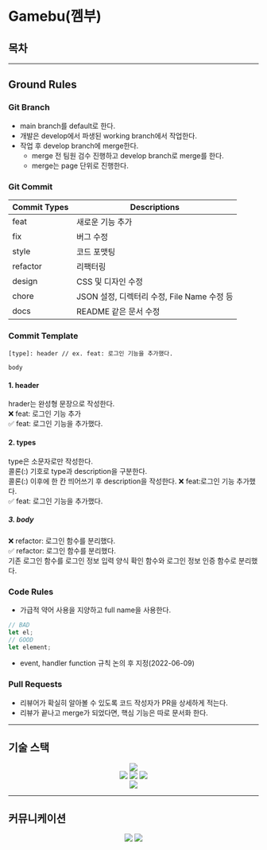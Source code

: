 # Gamebu(껨부)

## 목차

---

## Ground Rules
### Git Branch
- main branch를 default로 한다.
- 개발은 develop에서 파생된 working branch에서 작업한다.
- 작업 후 develop branch에 merge한다.
    - merge 전 팀원 검수 진행하고 develop branch로 merge를 한다.
    - merge는 page 단위로 진행한다.

### Git Commit
|Commit Types|Descriptions|
|--|--|
|feat|새로운 기능 추가|
|fix|버그 수정|
|style|코드 포맷팅|
|refactor|리팩터링|
|design|CSS 및 디자인 수정|
|chore|JSON 설정, 디렉터리 수정, File Name 수정 등|
|docs|README 같은 문서 수정|

### Commit Template
```
[type]: header // ex. feat: 로그인 기능을 추가했다.

body
```
#### 1. header
hrader는 완성형 문장으로 작성한다. <br />
❌ feat: 로그인 기능 추가 <br />
✅ feat: 로그인 기능을 추가했다.

#### 2. types
type은 소문자로만 작성한다. <br />
콜론(:) 기호로 type과 description을 구분한다. <br />
콜론(:) 이후에 한 칸 띄어쓰기 후 description을 작성한다.
❌ feat:로그인 기능 추가했다. <br />
✅ feat: 로그인 기능을 추가했다.

##### 3. body
❌ refactor: 로그인 함수를 분리했다. <br />
✅ refactor: 로그인 함수를 분리했다. <br />
기존 로그인 함수를 로그인 정보 입력 양식 확인 함수와 로그인 정보 인증 함수로 분리했다.

### Code Rules
- 가급적 약어 사용을 지양하고 full name을 사용한다.

```js
// BAD
let el;
// GOOD
let element;
```

- event, handler function 규칙 논의 후 지정(2022-06-09)

### Pull Requests
- 리뷰어가 확실히 알아볼 수 있도록 코드 작성자가 PR을 상세하게 적는다.
- 리뷰가 끝나고 merge가 되었다면, 핵심 기능은 따로 문서화 한다.

---

## 기술 스택
<div align=center> 
  <img src="https://img.shields.io/badge/react-61DAFB?style=for-the-badge&logo=react&logoColor=black" />
  <br>
  <img src="https://img.shields.io/badge/npm-CB3837?style=for-the-badge&logo=npm&logoColor=#CB3837" />
  <img src="https://img.shields.io/badge/React Router-121212?style=for-the-badge&logo=React Router&logoColor=#CA4245" />
  <img src="https://img.shields.io/badge/styled components-3C3C3C?style=for-the-badge&logo=styled-components&logoColor=#DB7093" />
  <br>
  <img src="https://img.shields.io/badge/Visual Studio Code-007ACC?style=for-the-badge&logo=Visual Studio Code&logoColor=#007ACC" />
  
</div>

---

## 커뮤니케이션
<div align=center> 
  <img src="https://img.shields.io/badge/Notion-000000?style=for-the-badge&logo=Notion&logoColor=#000000" />
  <img src="https://img.shields.io/badge/Discord-292841?style=for-the-badge&logo=Discord&logoColor=#5865F2" />
  
</div>